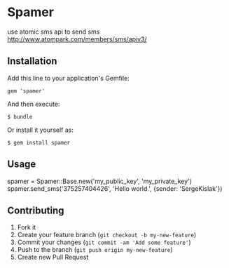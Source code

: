 # Spamer

use atomic sms api to send sms
http://www.atompark.com/members/sms/apiv3/

## Installation

Add this line to your application's Gemfile:

    gem 'spamer'

And then execute:

    $ bundle

Or install it yourself as:

    $ gem install spamer

## Usage


spamer = Spamer::Base.new('my_public_key', 'my_private_key')
spamer.send_sms('375257404426', 'Hello world.', {sender: 'SergeKislak'})

## Contributing

1. Fork it
2. Create your feature branch (`git checkout -b my-new-feature`)
3. Commit your changes (`git commit -am 'Add some feature'`)
4. Push to the branch (`git push origin my-new-feature`)
5. Create new Pull Request
